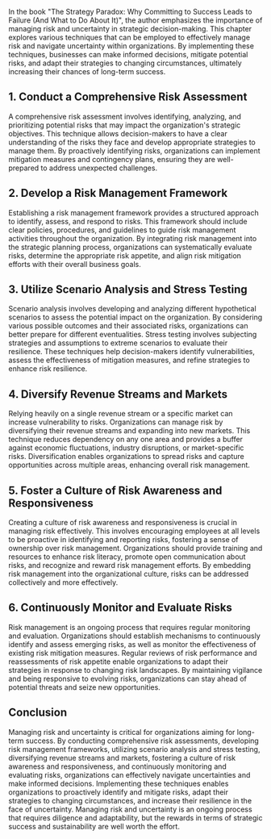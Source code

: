 
In the book "The Strategy Paradox: Why Committing to Success Leads to Failure (And What to Do About It)", the author emphasizes the importance of managing risk and uncertainty in strategic decision-making. This chapter explores various techniques that can be employed to effectively manage risk and navigate uncertainty within organizations. By implementing these techniques, businesses can make informed decisions, mitigate potential risks, and adapt their strategies to changing circumstances, ultimately increasing their chances of long-term success.

## 1\. Conduct a Comprehensive Risk Assessment

A comprehensive risk assessment involves identifying, analyzing, and prioritizing potential risks that may impact the organization's strategic objectives. This technique allows decision-makers to have a clear understanding of the risks they face and develop appropriate strategies to manage them. By proactively identifying risks, organizations can implement mitigation measures and contingency plans, ensuring they are well-prepared to address unexpected challenges.

## 2\. Develop a Risk Management Framework

Establishing a risk management framework provides a structured approach to identify, assess, and respond to risks. This framework should include clear policies, procedures, and guidelines to guide risk management activities throughout the organization. By integrating risk management into the strategic planning process, organizations can systematically evaluate risks, determine the appropriate risk appetite, and align risk mitigation efforts with their overall business goals.

## 3\. Utilize Scenario Analysis and Stress Testing

Scenario analysis involves developing and analyzing different hypothetical scenarios to assess the potential impact on the organization. By considering various possible outcomes and their associated risks, organizations can better prepare for different eventualities. Stress testing involves subjecting strategies and assumptions to extreme scenarios to evaluate their resilience. These techniques help decision-makers identify vulnerabilities, assess the effectiveness of mitigation measures, and refine strategies to enhance risk resilience.

## 4\. Diversify Revenue Streams and Markets

Relying heavily on a single revenue stream or a specific market can increase vulnerability to risks. Organizations can manage risk by diversifying their revenue streams and expanding into new markets. This technique reduces dependency on any one area and provides a buffer against economic fluctuations, industry disruptions, or market-specific risks. Diversification enables organizations to spread risks and capture opportunities across multiple areas, enhancing overall risk management.

## 5\. Foster a Culture of Risk Awareness and Responsiveness

Creating a culture of risk awareness and responsiveness is crucial in managing risk effectively. This involves encouraging employees at all levels to be proactive in identifying and reporting risks, fostering a sense of ownership over risk management. Organizations should provide training and resources to enhance risk literacy, promote open communication about risks, and recognize and reward risk management efforts. By embedding risk management into the organizational culture, risks can be addressed collectively and more effectively.

## 6\. Continuously Monitor and Evaluate Risks

Risk management is an ongoing process that requires regular monitoring and evaluation. Organizations should establish mechanisms to continuously identify and assess emerging risks, as well as monitor the effectiveness of existing risk mitigation measures. Regular reviews of risk performance and reassessments of risk appetite enable organizations to adapt their strategies in response to changing risk landscapes. By maintaining vigilance and being responsive to evolving risks, organizations can stay ahead of potential threats and seize new opportunities.

## Conclusion

Managing risk and uncertainty is critical for organizations aiming for long-term success. By conducting comprehensive risk assessments, developing risk management frameworks, utilizing scenario analysis and stress testing, diversifying revenue streams and markets, fostering a culture of risk awareness and responsiveness, and continuously monitoring and evaluating risks, organizations can effectively navigate uncertainties and make informed decisions. Implementing these techniques enables organizations to proactively identify and mitigate risks, adapt their strategies to changing circumstances, and increase their resilience in the face of uncertainty. Managing risk and uncertainty is an ongoing process that requires diligence and adaptability, but the rewards in terms of strategic success and sustainability are well worth the effort.
